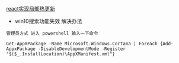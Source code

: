 <!-- [react实现局部热更新](https://blog.csdn.net/fay462298322/article/details/75029023) -->

<a href="https://blog.csdn.net/fay462298322/article/details/75029023" target="_blank">react实现局部热更新</a>

* win10搜索功能失效 解决办法
```
管理员方式 进入 powershell 输入一下命令

Get-AppXPackage -Name Microsoft.Windows.Cortana | Foreach {Add-AppxPackage -DisableDevelopmentMode -Register "$($_.InstallLocation)\AppXManifest.xml"}

```

